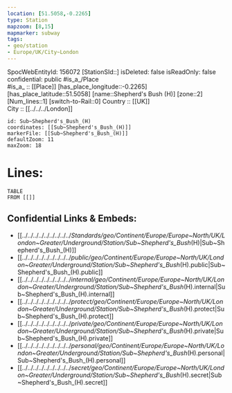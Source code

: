 ```yaml
---
location: [51.5058,-0.2265] 
type: Station 
mapzoom: [8,15] 
mapmarker: subway 
tags:
- geo/station
- Europe/UK/City~London
---
```

SpocWebEntityId: 156072
[StationSId::] 
isDeleted: false
isReadOnly: false
confidential: public
#is_a_/Place  
#is_a_ :: [[Place]] 
[has_place_longitude::-0.2265] 
[has_place_latitude::51.5058] 
[name::Shepherd's Bush (H)] 
[zone::2] 
[Num_lines::1] 
[switch-to-Rail::0] 
Country :: [[UK]]  
City :: [[../../../London]]  


```leaflet
id: Sub~Shepherd's_Bush_(H)
coordinates: [[Sub~Shepherd's_Bush_(H)]] 
markerFile: [[Sub~Shepherd's_Bush_(H)]] 
defaultZoom: 11 
maxZoom: 18
```


# Lines: 
```dataview
TABLE 
FROM [[]] 
```

## Confidential Links & Embeds: 
- [[../../../../../../../../../_Standards/geo/Continent/Europe/Europe~North/UK/London~Greater/Underground/Station/Sub~Shepherd's_Bush_(H)|Sub~Shepherd's_Bush_(H)]] 
- [[../../../../../../../../../_public/geo/Continent/Europe/Europe~North/UK/London~Greater/Underground/Station/Sub~Shepherd's_Bush_(H).public|Sub~Shepherd's_Bush_(H).public]] 
- [[../../../../../../../../../_internal/geo/Continent/Europe/Europe~North/UK/London~Greater/Underground/Station/Sub~Shepherd's_Bush_(H).internal|Sub~Shepherd's_Bush_(H).internal]] 
- [[../../../../../../../../../_protect/geo/Continent/Europe/Europe~North/UK/London~Greater/Underground/Station/Sub~Shepherd's_Bush_(H).protect|Sub~Shepherd's_Bush_(H).protect]] 
- [[../../../../../../../../../_private/geo/Continent/Europe/Europe~North/UK/London~Greater/Underground/Station/Sub~Shepherd's_Bush_(H).private|Sub~Shepherd's_Bush_(H).private]] 
- [[../../../../../../../../../_personal/geo/Continent/Europe/Europe~North/UK/London~Greater/Underground/Station/Sub~Shepherd's_Bush_(H).personal|Sub~Shepherd's_Bush_(H).personal]] 
- [[../../../../../../../../../_secret/geo/Continent/Europe/Europe~North/UK/London~Greater/Underground/Station/Sub~Shepherd's_Bush_(H).secret|Sub~Shepherd's_Bush_(H).secret]] 
